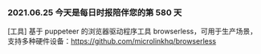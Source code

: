 ### 2021.06.25 今天是每日时报陪伴您的第 580 天

[工具] 基于 puppeteer 的浏览器驱动程序工具 browserless，可用于生产场景，支持多种硬件设备：<https://github.com/microlinkhq/browserless>
